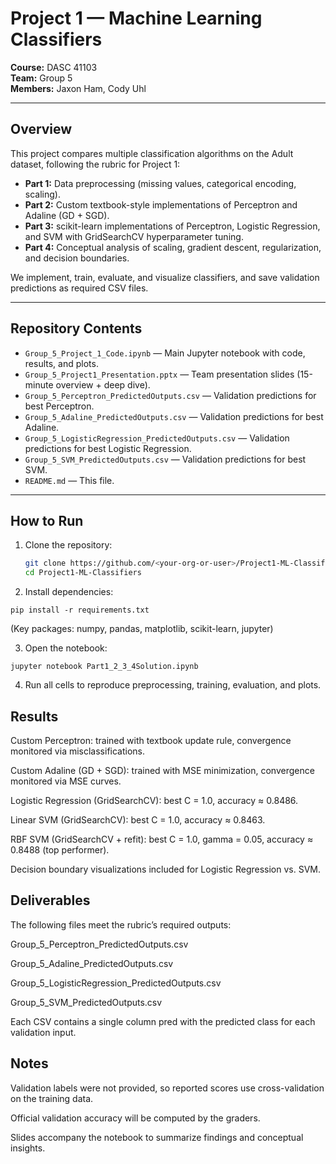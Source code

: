 # Project 1 — Machine Learning Classifiers

**Course:** DASC 41103  
**Team:** Group 5  
**Members:** Jaxon Ham, Cody Uhl  

---

## Overview
This project compares multiple classification algorithms on the Adult dataset, following the rubric for Project 1:

- **Part 1:** Data preprocessing (missing values, categorical encoding, scaling).
- **Part 2:** Custom textbook-style implementations of Perceptron and Adaline (GD + SGD).
- **Part 3:** scikit-learn implementations of Perceptron, Logistic Regression, and SVM with GridSearchCV hyperparameter tuning.
- **Part 4:** Conceptual analysis of scaling, gradient descent, regularization, and decision boundaries.

We implement, train, evaluate, and visualize classifiers, and save validation predictions as required CSV files.

---

## Repository Contents
- `Group_5_Project_1_Code.ipynb` — Main Jupyter notebook with code, results, and plots.  
- `Group_5_Project1_Presentation.pptx` — Team presentation slides (15-minute overview + deep dive).  
- `Group_5_Perceptron_PredictedOutputs.csv` — Validation predictions for best Perceptron.  
- `Group_5_Adaline_PredictedOutputs.csv` — Validation predictions for best Adaline.  
- `Group_5_LogisticRegression_PredictedOutputs.csv` — Validation predictions for best Logistic Regression.  
- `Group_5_SVM_PredictedOutputs.csv` — Validation predictions for best SVM.
- `README.md` — This file.

---

## How to Run
1. Clone the repository:
   ```bash
   git clone https://github.com/<your-org-or-user>/Project1-ML-Classifiers.git
   cd Project1-ML-Classifiers
   ```

2. Install dependencies:
  ```
  pip install -r requirements.txt
  ```

(Key packages: numpy, pandas, matplotlib, scikit-learn, jupyter)

3. Open the notebook:
  ```
  jupyter notebook Part1_2_3_4Solution.ipynb
  ```

4. Run all cells to reproduce preprocessing, training, evaluation, and plots.

## Results

Custom Perceptron: trained with textbook update rule, convergence monitored via misclassifications.

Custom Adaline (GD + SGD): trained with MSE minimization, convergence monitored via MSE curves.

Logistic Regression (GridSearchCV): best C = 1.0, accuracy ≈ 0.8486.

Linear SVM (GridSearchCV): best C = 1.0, accuracy ≈ 0.8463.

RBF SVM (GridSearchCV + refit): best C = 1.0, gamma = 0.05, accuracy ≈ 0.8488 (top performer).

Decision boundary visualizations included for Logistic Regression vs. SVM.

## Deliverables

The following files meet the rubric’s required outputs:

  Group_5_Perceptron_PredictedOutputs.csv

  Group_5_Adaline_PredictedOutputs.csv

  Group_5_LogisticRegression_PredictedOutputs.csv

  Group_5_SVM_PredictedOutputs.csv

Each CSV contains a single column pred with the predicted class for each validation input.

## Notes

Validation labels were not provided, so reported scores use cross-validation on the training data.

Official validation accuracy will be computed by the graders.

Slides accompany the notebook to summarize findings and conceptual insights.
